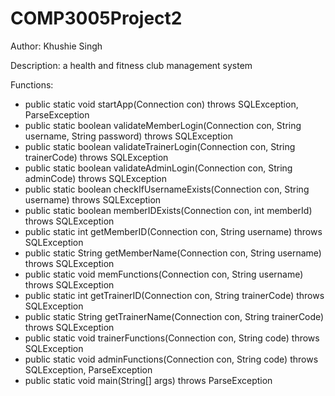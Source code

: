 # COMP3005Project2

Author: Khushie Singh

Description: a health and fitness club management system

Functions: 
- public static void startApp(Connection con) throws SQLException, ParseException
- public static boolean validateMemberLogin(Connection con, String username, String password) throws SQLException
- public static boolean validateTrainerLogin(Connection con, String trainerCode) throws SQLException
- public static boolean validateAdminLogin(Connection con, String adminCode) throws SQLException
- public static boolean checkIfUsernameExists(Connection con, String username) throws SQLException
- public static boolean memberIDExists(Connection con, int memberId) throws SQLException
- public static int getMemberID(Connection con, String username) throws SQLException
- public static String getMemberName(Connection con, String username) throws SQLException
- public static void memFunctions(Connection con, String username) throws SQLException
- public static int getTrainerID(Connection con, String trainerCode) throws SQLException
- public static String getTrainerName(Connection con, String trainerCode) throws SQLException
- public static void trainerFunctions(Connection con, String code) throws SQLException
- public static void adminFunctions(Connection con, String code) throws SQLException, ParseException
- public static void main(String[] args) throws ParseException
